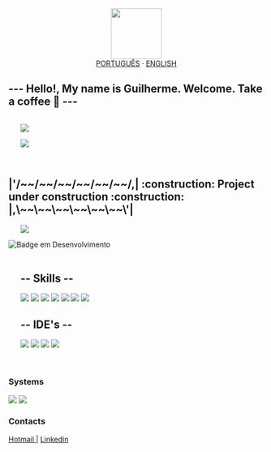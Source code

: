 <div id="header" align="center">
  <img src="https://media.giphy.com/media/M9gbBd9nbDrOTu1Mqx/giphy.gif" width="100"/>
</div>

<div align="center">
  <a href="/readme_pt-BR.md">PORTUGUÊS</a>
  ·
  <a href="/readme_us.md">ENGLISH</a>
</div>

<h2> --- Hello!, My name is Guilherme. Welcome. Take a coffee 🍵 --- </h2>

<div class="col-6" style="display:flex">
  <div class="status">
    <ul>
      <img src="https://github-readme-streak-stats.herokuapp.com/?user=GuilhermeSotti&theme=monokai&date_format=j/n/Y">
    </ul>
    <ul>
      <img src="https://github-readme-stats.vercel.app/api/top-langs/?username=GuilhermeSotti&layout=compact&theme=monokai&custom_title=My Favorite Languages">
    </ul>
  </div>
</div>

<br/>

<div>
  <h2> <b> |'/~~/~~/~~/~~/~~/~~/,| :construction: Project under construction :construction: |,\~~\~~\~~\~~\~~\~~\'| </b> </h2>
  <ul>
     <img src="https://github-readme-stats.vercel.app/api/pin/?username=GuilhermeSotti&repo=TestsAPI&theme=monokai">
  </ul>
</div>

![Badge em Desenvolvimento](http://img.shields.io/static/v1?label=STATS&message=DEVELOPING&color=GREEN&style=for-the-badge)
<br/>
<br/>

<div class="skill">
  <ul>
    <h2> -- Skills -- </h2>
      <img src="https://icongr.am/devicon/java-original.svg?size=40&color=currentColor">
      <img src="https://icongr.am/devicon/html5-original.svg?size=40&color=currentColor">
      <img src="https://icongr.am/devicon/css3-original.svg?size=40&color=currentColor">
      <img src="https://icongr.am/devicon/amazonwebservices-original.svg?size=40&color=currentColor">
      <img src="https://icongr.am/devicon/android-original.svg?size=40&color=currentColor">
      <img src="https://icongr.am/devicon/vagrant-original.svg?size=40&color=currentColor">
      <img src="https://icongr.am/devicon/python-original.svg?size=40&color=currentColor">
  </ul>
</div>

<div class="ides">
  <ul>
    <h2> -- IDE's -- </h2>
      <img src="https://icongr.am/devicon/visualstudio-plain.svg?size=40&color=currentColor">
      <img src="https://icongr.am/devicon/docker-original.svg?size=40&color=currentColor">
      <img src="https://icongr.am/devicon/pycharm-original.svg?size=40&color=currentColor">
      <img src="https://icongr.am/simple/androidstudio.svg?size=40&color=20a754&colored=false">
  </ul>
</div>
<br/>

<div>
  <h3> Systems  </h3>
    <img src="https://img.shields.io/badge/Windows-0078D6?style=for-the-badge&logo=windows&logoColor=white">
    <img src="https://img.shields.io/badge/Linux-0078D6?style=for-the-badge&color=grey&logo=linux&logoColor=white">
</div>

<div>
  <h3> Contacts  </h3>
    <a href="mailto:Gpiresmachado@hotmail.com"> Hotmail </a>
    |
    <a href="https://www.linkedin.com/in/guilherme-pires-de-sotti-machado-296a7417a/"> Linkedin </a>
</div>

<!---
GuilhermeSotti/GuilhermeSotti is a ✨ special ✨ repository because its `README.md` (this file) appears on your GitHub profile.
You can click the Preview link to take a look at your changes.
--->
